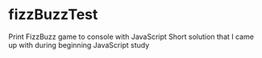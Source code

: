 # fizzBuzzTest
Print FizzBuzz game to console with JavaScript
Short solution that I came up with during beginning JavaScript study
